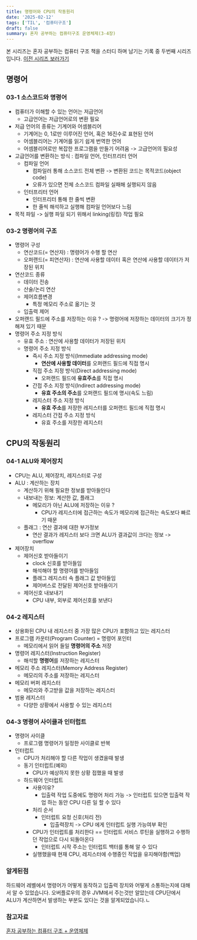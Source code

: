 ```yaml
---
title: 명령어와 CPU의 작동원리
date: '2025-02-12'
tags: ['TIL', '컴퓨터구조']
draft: false
summary: 혼자 공부하는 컴퓨터구조 운영체제(3-4장)
---
```

본 시리즈는 혼자 공부하는 컴퓨터 구조 책을 스터디 하며 남기는 기록 중 두번째 시리즈 입니다.
[이전 시리즈 보러가기](https://liv-blog.vercel.app/blog/TIL_20250205)

## 명령어

### 03-1 소스코드와 명령어

- 컴퓨터가 이해할 수 있는 언어는 저급언어
	- 고급언어는 저급언어로의 변환 필요
- 저급 언어의 종류는 기계어와 어셈블리어
	- 기계어는 0, 1로만 이루어진 언어, 혹은 16진수로 표현된 언어
	- 어셈블리어는 기계어를 읽기 쉽게 번역한 언어
	- 어셈블리어로만 복잡한 프로그램을 만들기 어려움 -> 고급언어의 필요성
- 고급언어를 변환하는 방식 : 컴파일 언어, 인터프리터 언어
	- 컴파일 언어
		- 컴파일러 통해 소스코드 전체 변환 -> 변환된 코드는 목적코드(object code)
		- 오류가 있으면 전체 소스코드 컴파일 실패해 실행되지 않음
	- 인터프리터 언어
		- 인터프리터 통해 한 줄씩 변환
		-  한 줄씩 해석하고 실행해 컴파일 언어보다 느림
- 목적 파일 -> 실행 파일 되기 위해서 linking(링킹) 작업 필요

### 03-2 명령어의 구조

- 명령어 구성
	- 연산코드(= 연산자) : 명령어가 수행 할 연산
	- 오퍼랜드(= 피연산자) : 연산에 사용할 데이터 혹은 연산에 사용할 데이터가 저장된 위치
- 연산코드 종류
	- 데이터 전송
	- 산술/논리 연산
	- 제어흐름변경
		- 특정 메모리 주소로 옮기는 것
	- 입출력 제어
- 오퍼랜드 필드에 주소를 저장하는 이유 ? -> 명령어에 저장하는 데이터의 크기가 정해져 있기 때문
- 명령어 주소 지정 방식
	- 유효 주소 : 연산에 사용할 데이터가 저장된 위치
	- 명령어 주소 지정 방식
		- 즉시 주소 지정 방식(Immediate addressing mode)
			- **연산에 사용할 데이터**를 오퍼랜드 필드에 직접 명시
		- 직접 주소 지정 방식(Direct addressing mode)
			- 오퍼랜드 필드에 **유효주소**를 직접 명시
		- 간접 주소 지정 방식(Indirect addressing mode)
			- **유효 주소의 주소**를 오퍼랜드 필드에 명시(속도 느림)
		- 레지스터 주소 지정 방식
			- **유효 주소**를 저장한 레지스터를 오퍼랜드 필드에 직접 명시
		- 레지스터 간접 주소 지정 방식
			- 유효 주소를 저장한 레지스터

## CPU의 작동원리

### 04-1 ALU와 제어장치

- CPU는 ALU, 제어장치, 레지스터로 구성
- ALU : 계산하는 장치
	- 계산하기 위해 필요한 정보를 받아들인다
	- 내보내는 정보: 계산한 값, 플래그
		- 메모리가 아닌 ALU에 저장하는 이유 ?
			- CPU가 레지스터에 접근하는 속도가 메모리에 접근하는 속도보다 빠르기 때문
	- 플래그 : 연산 결과에 대한 부가정보
		- 연산 결과가 레지스터 보다 크면 ALU가 결과값이 크다는 정보 -> overflow
- 제어장치
	- 제어신호 받아들이기
		- clock 신호를 받아들임
		- 해석해야 할 명령어를 받아들임
		- 플래그 레지스터 속 플래그 값 받아들임
		- 제어버스로 전달된 제어신호 받아들이기
	- 제어신호 내보내기
		- CPU 내부, 외부로 제어신호를 보낸다

### 04-2 레지스터

- 상용화된 CPU 내 레지스터 중 가장 많은 CPU가 포함하고 있는 레지스터
- 프로그램 카운터(Program Counter) = 명령어 포인터
	- 메모리에서 읽어 들일 **명령어의 주소** 저장
- 명령어 레지스터(Instruction Register)
	- 해석할 **명령어**를 저장하는 레지스터
- 메모리 주소 레지스터(Memory Address Register)
	- 메모리의 주소를 저장하는 레지스터
- 메모리 버퍼 레지스터
	- 메모리와 주고받을 값을 저장하는 레지스터
- 범용 레지스터
	- 다양한 상황에서 사용할 수 있는 레지스터

### 04-3 명령어 사이클과 인터럽트

- 명령어 사이클 
	- 프로그램 명령어가 일정한 사이클로 반복
- 인터럽트
	- CPU가 처리해야 할 다른 작업이 생겼을때 발생
	- 동기 인터럽트(예외)
		- CPU가 예상하지 못한 상황 접했을 때 발생
	- 하드웨어 인터럽트
		- 사용이유?
			- 입출력 작업 도중에도 명령어 처리 가능
				-> 인터럽트 있으면 입출력 작업 하는 동안 CPU 다른 일 할 수 있다
		- 처리 순서
			- 인터럽트 요청 신호(처리 전)
				- 입출력장치 -> CPU 에게 인터럽트 실행 가능여부 확인
		- CPU가 인터럽트를 처리한다 == 인터럽트 서비스 루틴을 실행하고 수행하던 작업으로 다시 되돌아온다
			- 인터럽트 시작 주소는 인터럽트 백터를 통해 알 수 있다
		- 실행했을때 현재 CPU, 레지스터에 수행중인 작업을 유지해야함(백업)

### 알게된점

하드웨어 레벨에서 명령어가 어떻게 동작하고 입출력 장치와 어떻게 소통하는지에 대해서 알 수 있었습니다. 오버플로우의 경우 JVM에서 주는것만 알았는데 CPU단에서 ALU가 계산하면서 발생하는 부분도 있다는 것을 알게되었습니다.ㄴ

### 참고자료

[혼자 공부하는 컴퓨터 구조 + 운영체제](https://www.aladin.co.kr/shop/wproduct.aspx?ItemId=299014282)<br></br>